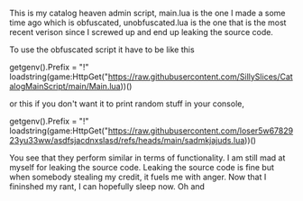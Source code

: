 This is my catalog heaven admin script, main.lua is the one I made a some time ago which is obfuscated, unobfuscated.lua is the one that is the most recent verison since I screwed up and end up leaking the source code.

To use the obfuscated script it have to be like this

getgenv().Prefix = "!"
loadstring(game:HttpGet("https://raw.githubusercontent.com/SillySlices/CatalogMainScript/main/Main.lua))()

or this if you don't want it to print random stuff in your console,

getgenv().Prefix = "!"
loadstring(game:HttpGet("https://raw.githubusercontent.com/loser5w6782923yu33ww/asdfsjacdnxslasd/refs/heads/main/sadmkjajuds.lua))()

You see that they perform similar in terms of functionality. I am still mad at myself for leaking the source code. Leaking the source code is fine but when somebody stealing my credit, it fuels me with anger. Now that I fininshed my rant, I can hopefully sleep now. Oh and 

